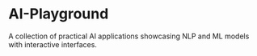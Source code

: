 # AI-Playground
A collection of practical AI applications showcasing NLP and ML models with interactive interfaces.
